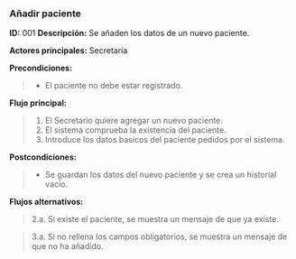 ### **Añadir paciente**
**ID:** 001 **Descripción:** Se añaden los datos de un nuevo paciente.

**Actores principales:** Secretaría

**Precondiciones:**
>* El paciente no debe estar registrado.

**Flujo principal:**
>1. El Secretario quiere agregar un nuevo paciente.
>2. El sistema comprueba la existencia del paciente.
>3. Introduce los datos basicos del paciente pedidos por el sistema.

**Postcondiciones:**
>* Se guardan los datos del nuevo paciente y se crea un historial vacío.

**Flujos alternativos:**
>2.a. Si existe el paciente, se muestra un mensaje de que ya existe.

>3.a. Si no rellena los campos obligatorios, se muestra un mensaje de que no ha añadido.
